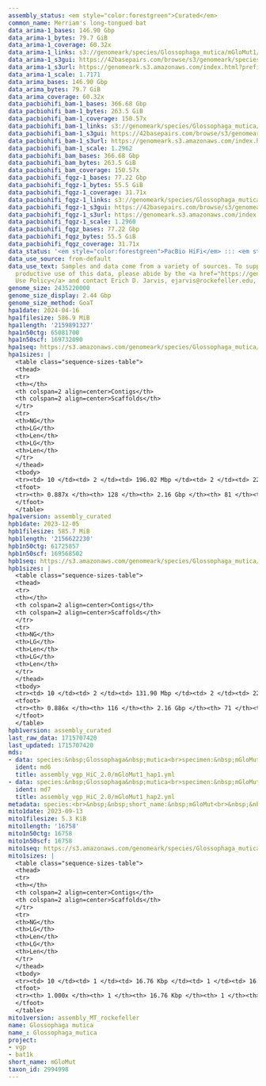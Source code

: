 ```yaml
---
assembly_status: <em style="color:forestgreen">Curated</em>
common_name: Merriam's long-tongued bat
data_arima-1_bases: 146.90 Gbp
data_arima-1_bytes: 79.7 GiB
data_arima-1_coverage: 60.32x
data_arima-1_links: s3://genomeark/species/Glossophaga_mutica/mGloMut1/genomic_data/arima/<br>
data_arima-1_s3gui: https://42basepairs.com/browse/s3/genomeark/species/Glossophaga_mutica/mGloMut1/genomic_data/arima/
data_arima-1_s3url: https://genomeark.s3.amazonaws.com/index.html?prefix=species/Glossophaga_mutica/mGloMut1/genomic_data/arima/
data_arima-1_scale: 1.7171
data_arima_bases: 146.90 Gbp
data_arima_bytes: 79.7 GiB
data_arima_coverage: 60.32x
data_pacbiohifi_bam-1_bases: 366.68 Gbp
data_pacbiohifi_bam-1_bytes: 263.5 GiB
data_pacbiohifi_bam-1_coverage: 150.57x
data_pacbiohifi_bam-1_links: s3://genomeark/species/Glossophaga_mutica/mGloMut1/genomic_data/pacbio_hifi/<br>
data_pacbiohifi_bam-1_s3gui: https://42basepairs.com/browse/s3/genomeark/species/Glossophaga_mutica/mGloMut1/genomic_data/pacbio_hifi/
data_pacbiohifi_bam-1_s3url: https://genomeark.s3.amazonaws.com/index.html?prefix=species/Glossophaga_mutica/mGloMut1/genomic_data/pacbio_hifi/
data_pacbiohifi_bam-1_scale: 1.2962
data_pacbiohifi_bam_bases: 366.68 Gbp
data_pacbiohifi_bam_bytes: 263.5 GiB
data_pacbiohifi_bam_coverage: 150.57x
data_pacbiohifi_fqgz-1_bases: 77.22 Gbp
data_pacbiohifi_fqgz-1_bytes: 55.5 GiB
data_pacbiohifi_fqgz-1_coverage: 31.71x
data_pacbiohifi_fqgz-1_links: s3://genomeark/species/Glossophaga_mutica/mGloMut1/genomic_data/pacbio_hifi/<br>
data_pacbiohifi_fqgz-1_s3gui: https://42basepairs.com/browse/s3/genomeark/species/Glossophaga_mutica/mGloMut1/genomic_data/pacbio_hifi/
data_pacbiohifi_fqgz-1_s3url: https://genomeark.s3.amazonaws.com/index.html?prefix=species/Glossophaga_mutica/mGloMut1/genomic_data/pacbio_hifi/
data_pacbiohifi_fqgz-1_scale: 1.2960
data_pacbiohifi_fqgz_bases: 77.22 Gbp
data_pacbiohifi_fqgz_bytes: 55.5 GiB
data_pacbiohifi_fqgz_coverage: 31.71x
data_status: '<em style="color:forestgreen">PacBio HiFi</em> ::: <em style="color:forestgreen">Arima</em>'
data_use_source: from-default
data_use_text: Samples and data come from a variety of sources. To support fair and
  productive use of this data, please abide by the <a href="https://genome10k.soe.ucsc.edu/data-use-policies/">Data
  Use Policy</a> and contact Erich D. Jarvis, ejarvis@rockefeller.edu, with any questions.
genome_size: 2435220000
genome_size_display: 2.44 Gbp
genome_size_method: GoaT
hpa1date: 2024-04-16
hpa1filesize: 586.9 MiB
hpa1length: '2159891327'
hpa1n50ctg: 65081700
hpa1n50scf: 169732090
hpa1seq: https://s3.amazonaws.com/genomeark/species/Glossophaga_mutica/mGloMut1/assembly_curated/mGloMut1.hap1.cur.20240416.fasta.gz
hpa1sizes: |
  <table class="sequence-sizes-table">
  <thead>
  <tr>
  <th></th>
  <th colspan=2 align=center>Contigs</th>
  <th colspan=2 align=center>Scaffolds</th>
  </tr>
  <tr>
  <th>NG</th>
  <th>LG</th>
  <th>Len</th>
  <th>LG</th>
  <th>Len</th>
  </tr>
  </thead>
  <tbody>
  <tr><td> 10 </td><td> 2 </td><td> 196.02 Mbp </td><td> 2 </td><td> 224.30 Mbp </td></tr><tr><td> 20 </td><td> 3 </td><td> 167.70 Mbp </td><td> 3 </td><td> 219.48 Mbp </td></tr><tr><td> 30 </td><td> 5 </td><td> 121.10 Mbp </td><td> 4 </td><td> 213.30 Mbp </td></tr><tr><td> 40 </td><td> 7 </td><td> 86.54 Mbp </td><td> 5 </td><td> 177.89 Mbp </td></tr><tr style="background-color:#cccccc;"><td> 50 </td><td> 10 </td><td style="background-color:#88ff88;"> 65.08 Mbp </td><td> 6 </td><td style="background-color:#88ff88;"> 169.73 Mbp </td></tr><tr><td> 60 </td><td> 14 </td><td> 55.43 Mbp </td><td> 8 </td><td> 133.53 Mbp </td></tr><tr><td> 70 </td><td> 20 </td><td> 36.18 Mbp </td><td> 10 </td><td> 115.37 Mbp </td></tr><tr><td> 80 </td><td> 29 </td><td> 18.09 Mbp </td><td> 13 </td><td> 67.59 Mbp </td></tr><tr><td> 90 </td><td> 0 </td><td>  </td><td> 0 </td><td>  </td></tr><tr><td> 100 </td><td> 0 </td><td>  </td><td> 0 </td><td>  </td></tr></tbody>
  <tfoot>
  <tr><th> 0.887x </th><th> 128 </th><th> 2.16 Gbp </th><th> 81 </th><th> 2.16 Gbp </th></tr>
  </tfoot>
  </table>
hpa1version: assembly_curated
hpb1date: 2023-12-05
hpb1filesize: 585.7 MiB
hpb1length: '2156622230'
hpb1n50ctg: 61725857
hpb1n50scf: 169568502
hpb1seq: https://s3.amazonaws.com/genomeark/species/Glossophaga_mutica/mGloMut1/assembly_curated/mGloMut1.hap2.cur.20231205.fasta.gz
hpb1sizes: |
  <table class="sequence-sizes-table">
  <thead>
  <tr>
  <th></th>
  <th colspan=2 align=center>Contigs</th>
  <th colspan=2 align=center>Scaffolds</th>
  </tr>
  <tr>
  <th>NG</th>
  <th>LG</th>
  <th>Len</th>
  <th>LG</th>
  <th>Len</th>
  </tr>
  </thead>
  <tbody>
  <tr><td> 10 </td><td> 2 </td><td> 131.90 Mbp </td><td> 2 </td><td> 222.90 Mbp </td></tr><tr><td> 20 </td><td> 4 </td><td> 112.98 Mbp </td><td> 3 </td><td> 218.70 Mbp </td></tr><tr><td> 30 </td><td> 6 </td><td> 106.27 Mbp </td><td> 4 </td><td> 213.11 Mbp </td></tr><tr><td> 40 </td><td> 9 </td><td> 77.31 Mbp </td><td> 5 </td><td> 178.00 Mbp </td></tr><tr style="background-color:#cccccc;"><td> 50 </td><td> 12 </td><td style="background-color:#88ff88;"> 61.73 Mbp </td><td> 6 </td><td style="background-color:#88ff88;"> 169.57 Mbp </td></tr><tr><td> 60 </td><td> 17 </td><td> 47.67 Mbp </td><td> 8 </td><td> 134.19 Mbp </td></tr><tr><td> 70 </td><td> 22 </td><td> 36.60 Mbp </td><td> 10 </td><td> 115.28 Mbp </td></tr><tr><td> 80 </td><td> 31 </td><td> 21.01 Mbp </td><td> 13 </td><td> 67.59 Mbp </td></tr><tr><td> 90 </td><td> 0 </td><td>  </td><td> 0 </td><td>  </td></tr><tr><td> 100 </td><td> 0 </td><td>  </td><td> 0 </td><td>  </td></tr></tbody>
  <tfoot>
  <tr><th> 0.886x </th><th> 116 </th><th> 2.16 Gbp </th><th> 71 </th><th> 2.16 Gbp </th></tr>
  </tfoot>
  </table>
hpb1version: assembly_curated
last_raw_data: 1715707420
last_updated: 1715707420
mds:
- data: species:&nbsp;Glossophaga&nbsp;mutica<br>specimen:&nbsp;mGloMut1<br>projects:&nbsp;<br>&nbsp;&nbsp;-&nbsp;vgp<br>assembled_by_group:&nbsp;Rockefeller<br>data_location:&nbsp;S3<br>release_to:&nbsp;S3<br>haplotype_to_curate:&nbsp;hap1<br>hap1:&nbsp;s3://genomeark/species/Glossophaga_mutica/mGloMut1/assembly_vgp_HiC_2.0/mGloMut1.HiC.hap1.20230829.fasta.gz<br>hap2:&nbsp;s3://genomeark/species/Glossophaga_mutica/mGloMut1/assembly_vgp_HiC_2.0/mGloMut1.HiC.hap2.20230829.fasta.gz<br>pretext_hap1:&nbsp;s3://genomeark/species/Glossophaga_mutica/mGloMut1/assembly_vgp_HiC_2.0/evaluation/hap1/pretext/mGloMut1_hap1_s2.pretext<br>pretext_hap2:&nbsp;s3://genomeark/species/Glossophaga_mutica/mGloMut1/assembly_vgp_HiC_2.0/evaluation/hap2/pretext/mGloMut1_hap2_s2.pretext<br>kmer_spectra_img:&nbsp;s3://genomeark/species/Glossophaga_mutica/mGloMut1/assembly_vgp_HiC_2.0/evaluation/merqury/mGloMut1_png/<br>pacbio_read_dir:&nbsp;s3://genomeark/species/Glossophaga_mutica/mGloMut1/genomic_data/pacbio_hifi/<br>pacbio_read_type:&nbsp;hifi<br>hic_read_dir:&nbsp;s3://genomeark/species/Glossophaga_mutica/mGloMut1/genomic_data/arima/<br>mito:&nbsp;s3://genomeark/species/Glossophaga_mutica/mGloMut1/assembly_MT_rockefeller/mGloMut1.MT.20230913.fasta.gz<br>pipeline:&nbsp;<br>&nbsp;&nbsp;-&nbsp;hifiasm&nbsp;(0.19.3+galaxy0)<br>&nbsp;&nbsp;-&nbsp;yahs&nbsp;(1.2a.2+galaxy1)<br>notes:&nbsp;This&nbsp;was&nbsp;a&nbsp;Hifiasm-HiC&nbsp;assembly&nbsp;of&nbsp;mGloMut1,&nbsp;resulting&nbsp;in&nbsp;two&nbsp;complete&nbsp;haplotypes.&nbsp;HiC&nbsp;scaffolding&nbsp;was&nbsp;performed&nbsp;with&nbsp;YaHS.&nbsp;&nbsp;The&nbsp;HiC&nbsp;prep&nbsp;kit&nbsp;used&nbsp;was&nbsp;TruSeq.&nbsp;<br><br>
  ident: md6
  title: assembly_vgp_HiC_2.0/mGloMut1_hap1.yml
- data: species:&nbsp;Glossophaga&nbsp;mutica<br>specimen:&nbsp;mGloMut1<br>projects:&nbsp;<br>&nbsp;&nbsp;-&nbsp;vgp<br>assembled_by_group:&nbsp;Rockefeller<br>data_location:&nbsp;S3<br>release_to:&nbsp;S3<br>haplotype_to_curate:&nbsp;hap2<br>hap1:&nbsp;s3://genomeark/species/Glossophaga_mutica/mGloMut1/assembly_vgp_HiC_2.0/mGloMut1.HiC.hap1.20230829.fasta.gz<br>hap2:&nbsp;s3://genomeark/species/Glossophaga_mutica/mGloMut1/assembly_vgp_HiC_2.0/mGloMut1.HiC.hap2.20230829.fasta.gz<br>pretext_hap1:&nbsp;s3://genomeark/species/Glossophaga_mutica/mGloMut1/assembly_vgp_HiC_2.0/evaluation/hap1/pretext/mGloMut1_hap1_s2.pretext<br>pretext_hap2:&nbsp;s3://genomeark/species/Glossophaga_mutica/mGloMut1/assembly_vgp_HiC_2.0/evaluation/hap2/pretext/mGloMut1_hap2_s2.pretext<br>kmer_spectra_img:&nbsp;s3://genomeark/species/Glossophaga_mutica/mGloMut1/assembly_vgp_HiC_2.0/evaluation/merqury/mGloMut1_png/<br>pacbio_read_dir:&nbsp;s3://genomeark/species/Glossophaga_mutica/mGloMut1/genomic_data/pacbio_hifi/<br>pacbio_read_type:&nbsp;hifi<br>hic_read_dir:&nbsp;s3://genomeark/species/Glossophaga_mutica/mGloMut1/genomic_data/arima/<br>mito:&nbsp;s3://genomeark/species/Glossophaga_mutica/mGloMut1/assembly_MT_rockefeller/mGloMut1.MT.20230913.fasta.gz<br>pipeline:&nbsp;<br>&nbsp;&nbsp;-&nbsp;hifiasm&nbsp;(0.19.3+galaxy0)<br>&nbsp;&nbsp;-&nbsp;yahs&nbsp;(1.2a.2+galaxy1)<br>notes:&nbsp;This&nbsp;was&nbsp;a&nbsp;Hifiasm-HiC&nbsp;assembly&nbsp;of&nbsp;mGloMut1,&nbsp;resulting&nbsp;in&nbsp;two&nbsp;complete&nbsp;haplotypes.&nbsp;HiC&nbsp;scaffolding&nbsp;was&nbsp;performed&nbsp;with&nbsp;YaHS.&nbsp;&nbsp;The&nbsp;HiC&nbsp;prep&nbsp;kit&nbsp;used&nbsp;was&nbsp;TruSeq.&nbsp;<br><br>
  ident: md7
  title: assembly_vgp_HiC_2.0/mGloMut1_hap2.yml
metadata: species:<br>&nbsp;&nbsp;short_name:&nbsp;mGloMut<br>&nbsp;&nbsp;name:&nbsp;Glossophaga&nbsp;mutica<br>&nbsp;&nbsp;taxon_id:&nbsp;2994998<br>&nbsp;&nbsp;common_name:&nbsp;Merriam's&nbsp;long-tongued&nbsp;bat<br>&nbsp;&nbsp;order:<br>&nbsp;&nbsp;&nbsp;&nbsp;name:&nbsp;Chiroptera<br>&nbsp;&nbsp;family:<br>&nbsp;&nbsp;&nbsp;&nbsp;name:&nbsp;Phyllostomidae<br>&nbsp;&nbsp;individuals:<br>&nbsp;&nbsp;&nbsp;&nbsp;-&nbsp;short_name:&nbsp;mGloMut1<br>&nbsp;&nbsp;genome_size:&nbsp;2435220000<br>&nbsp;&nbsp;genome_size_method:&nbsp;GoaT<br>&nbsp;&nbsp;project:&nbsp;[&nbsp;vgp&nbsp;,&nbsp;bat1k&nbsp;]<br>
mito1date: 2023-09-13
mito1filesize: 5.3 KiB
mito1length: '16758'
mito1n50ctg: 16758
mito1n50scf: 16758
mito1seq: https://s3.amazonaws.com/genomeark/species/Glossophaga_mutica/mGloMut1/assembly_MT_rockefeller/mGloMut1.MT.20230913.fasta.gz
mito1sizes: |
  <table class="sequence-sizes-table">
  <thead>
  <tr>
  <th></th>
  <th colspan=2 align=center>Contigs</th>
  <th colspan=2 align=center>Scaffolds</th>
  </tr>
  <tr>
  <th>NG</th>
  <th>LG</th>
  <th>Len</th>
  <th>LG</th>
  <th>Len</th>
  </tr>
  </thead>
  <tbody>
  <tr><td> 10 </td><td> 1 </td><td> 16.76 Kbp </td><td> 1 </td><td> 16.76 Kbp </td></tr><tr><td> 20 </td><td> 1 </td><td> 16.76 Kbp </td><td> 1 </td><td> 16.76 Kbp </td></tr><tr><td> 30 </td><td> 1 </td><td> 16.76 Kbp </td><td> 1 </td><td> 16.76 Kbp </td></tr><tr><td> 40 </td><td> 1 </td><td> 16.76 Kbp </td><td> 1 </td><td> 16.76 Kbp </td></tr><tr style="background-color:#cccccc;"><td> 50 </td><td> 1 </td><td style="background-color:#ff8888;"> 16.76 Kbp </td><td> 1 </td><td style="background-color:#ff8888;"> 16.76 Kbp </td></tr><tr><td> 60 </td><td> 1 </td><td> 16.76 Kbp </td><td> 1 </td><td> 16.76 Kbp </td></tr><tr><td> 70 </td><td> 1 </td><td> 16.76 Kbp </td><td> 1 </td><td> 16.76 Kbp </td></tr><tr><td> 80 </td><td> 1 </td><td> 16.76 Kbp </td><td> 1 </td><td> 16.76 Kbp </td></tr><tr><td> 90 </td><td> 1 </td><td> 16.76 Kbp </td><td> 1 </td><td> 16.76 Kbp </td></tr><tr><td> 100 </td><td> 1 </td><td> 16.76 Kbp </td><td> 1 </td><td> 16.76 Kbp </td></tr></tbody>
  <tfoot>
  <tr><th> 1.000x </th><th> 1 </th><th> 16.76 Kbp </th><th> 1 </th><th> 16.76 Kbp </th></tr>
  </tfoot>
  </table>
mito1version: assembly_MT_rockefeller
name: Glossophaga mutica
name_: Glossophaga_mutica
project:
- vgp
- bat1k
short_name: mGloMut
taxon_id: 2994998
---
```

